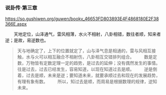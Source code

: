 ### 说卦传·第三章
https://so.gushiwen.org/guwen/bookv_46653FD803893E4F4868180E2F38366E.aspx

　　天地定位，山泽通气，雷风相薄，水火不相射，八卦相错，数往者顺，知来者逆；是故，易逆数也。
>天与地确定了，上下的位置就定了，山与泽气息是相通的，雷与风相互接触，水与火可以相互融合不相射伤，八卦相互交错排列组合。
　　数是定数，万物皆有定数定理一定的趋势，是过去的延伸；没有偶然发生的事情。往是过去，过去已经发生，容易知道，以现在知道过去是顺。
　　逆是倒着，过去是顺，未来是逆；要知道未来，就要承顺过去和现在的发展趋势，有理有象有数。
　　所以，知过去是顺，而周易是根据数理的规律，逆知未来。
